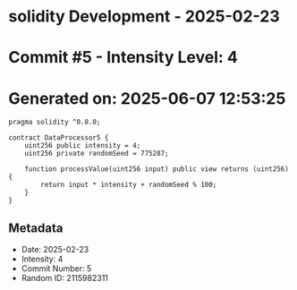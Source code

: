 ﻿# solidity Development - 2025-02-23
# Commit #5 - Intensity Level: 4
# Generated on: 2025-06-07 12:53:25
```solidity
pragma solidity ^0.8.0;

contract DataProcessor5 {
    uint256 public intensity = 4;
    uint256 private randomSeed = 775287;

    function processValue(uint256 input) public view returns (uint256) {
        return input * intensity + randomSeed % 100;
    }
}
```
## Metadata
- Date: 2025-02-23
- Intensity: 4
- Commit Number: 5
- Random ID: 2115982311
